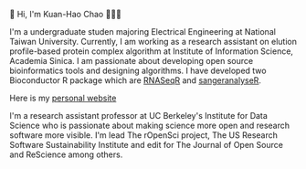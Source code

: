 👋 Hi, I'm Kuan-Hao Chao 👨🏽‍💻️

I'm a undergraduate studen majoring Electrical Engineering at National Taiwan University. Currently, I am working as a research assistant on elution profile-based protein complex algorithm at
Institute of Information Science, Academia Sinica. I am passionate about developing open source bioinformatics tools and designing algorithms. I have developed two Bioconductor R package which are [RNASeqR](https://www.bioconductor.org/packages/release/bioc/html/RNASeqR.html) and [sangeranalyseR](https://bioconductor.org/packages/devel/bioc/html/sangeranalyseR.html).

Here is my [personal website](https://kuanhao-chao.github.io)



I'm a research assistant professor at UC Berkeley's Institute for Data Science who is passionate about making science more open and research software more visible. I'm lead The rOpenSci project, The US Research Software Sustainability Institute and edit for The Journal of Open Source and ReScience among others.
